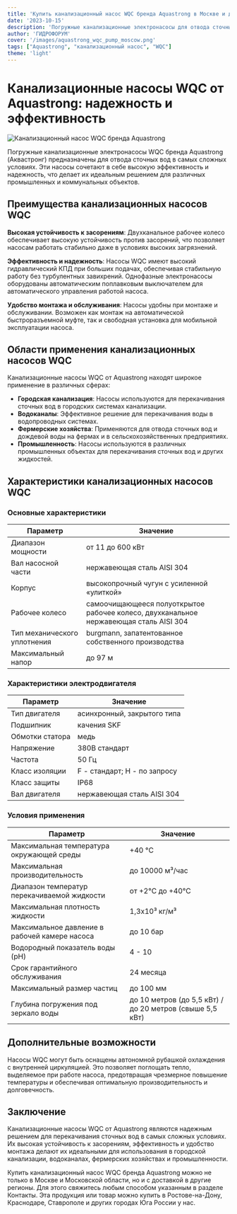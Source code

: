 ```yaml
---
title: 'Купить канализационный насос WQC бренда Aquastrong в Москве и других регионах'
date: '2023-10-15'
description: 'Погружные канализационные электронасосы для отвода сточных вод. Высокая эффективность в самых неблагоприятных условиях.'
author: 'ГИДРОФОРУМ'
cover: '/images/aquastrong_wqc_pump_moscow.png'
tags: ["Aquastrong", "канализационный насос", "WQC"]
theme: 'light'
---
```


# Канализационные насосы WQC от Aquastrong: надежность и эффективность

![Канализационный насос WQC бренда Aquastrong](/images/aquastrong_wqc_pump_moscow.png)

Погружные канализационные электронасосы WQC бренда Aquastrong (Аквастронг) предназначены для отвода сточных вод в самых сложных условиях. Эти насосы сочетают в себе высокую эффективность и надежность, что делает их идеальным решением для различных промышленных и коммунальных объектов.

## Преимущества канализационных насосов WQC

**Высокая устойчивость к засорениям**: Двухканальное рабочее колесо обеспечивает высокую устойчивость против засорений, что позволяет насосам работать стабильно даже в условиях высоких загрязнений.

**Эффективность и надежность**: Насосы WQC имеют высокий гидравлический КПД при больших подачах, обеспечивая стабильную работу без турбулентных завихрений. Однофазные электронасосы оборудованы автоматическим поплавковым выключателем для автоматического управления работой насоса.

**Удобство монтажа и обслуживания**: Насосы удобны при монтаже и обслуживании. Возможен как монтаж на автоматической быстроразъемной муфте, так и свободная установка для мобильной эксплуатации насоса.

## Области применения канализационных насосов WQC

Канализационные насосы WQC от Aquastrong находят широкое применение в различных сферах:

- **Городская канализация**: Насосы используются для перекачивания сточных вод в городских системах канализации.
- **Водоканалы**: Эффективное решение для перекачивания воды в водопроводных системах.
- **Фермерские хозяйства**: Применяются для отвода сточных вод и дождевой воды на фермах и в сельскохозяйственных предприятиях.
- **Промышленность**: Насосы используются в различных промышленных объектах для перекачивания сточных вод и других жидкостей.

## Характеристики канализационных насосов WQC

### Основные характеристики

| Параметр                | Значение                                      |
|-------------------------|----------------------------------------------|
| Диапазон мощности       | от 11 до 600 кВт                             |
| Вал насосной части      | нержавеющая сталь AISI 304                   |
| Корпус                  | высокопрочный чугун с усиленной «улиткой»    |
| Рабочее колесо          | самоочищающееся полуоткрытое рабочее колесо, двухканальное нержавеющая сталь AISI 304 |
| Тип механического уплотнения | burgmann, запатентованное собственного производства |
| Максимальный напор     | до 97 м                                      |

### Характеристики электродвигателя

| Параметр                | Значение                                      |
|-------------------------|----------------------------------------------|
| Тип двигателя           | асинхронный, закрытого типа                 |
| Подшипник              | качения SKF                                  |
| Обмотки статора         | медь                                          |
| Напряжение             | 380B стандарт                                |
| Частота                | 50 Гц                                         |
| Класс изоляции          | F - стандарт; H - по запросу                 |
| Класс защиты            | IP68                                          |
| Вал двигателя           | нержавеющая сталь AISI 304                   |

### Условия применения

| Параметр                | Значение                                      |
|-------------------------|----------------------------------------------|
| Максимальная температура окружающей среды | +40 °C                          |
| Максимальная производительность | до 10000 м³/час                        |
| Диапазон температур перекачиваемой жидкости | от +2°C до +40°C                   |
| Максимальная плотность жидкости | 1,3х10³ кг/м³                       |
| Максимальное давление в рабочей камере насоса | до 10 бар                      |
| Водородный показатель воды (pH) | 4 - 10                              |
| Срок гарантийного обслуживания | 24 месяца                         |
| Максимальный размер частиц | до 100 мм                          |
| Глубина погружения под зеркало воды | до 10 метров (до 5,5 кВт) / до 20 метров (свыше 5,5 кВт) |

## Дополнительные возможности

Насосы WQC могут быть оснащены автономной рубашкой охлаждения с внутренней циркуляцией. Это позволяет поглощать тепло, выделяемое при работе насоса, предотвращая чрезмерное повышение температуры и обеспечивая оптимальную производительность и долговечность.

## Заключение

Канализационные насосы WQC от Aquastrong являются надежным решением для перекачивания сточных вод в самых сложных условиях. Их высокая устойчивость к засорениям, эффективность и удобство монтажа делают их идеальными для использования в городской канализации, водоканалах, фермерских хозяйствах и промышленности.

Купить канализационный насос WQC бренда Aquastrong можно не только в Москве и Московской области, но и с доставкой в другие регионы. Для этого свяжитесь любым способом указанным в разделе Контакты. Эта продукция или товар можно купить в Ростове-на-Дону, Краснодаре, Ставрополе и других городах Юга России у нас.
```